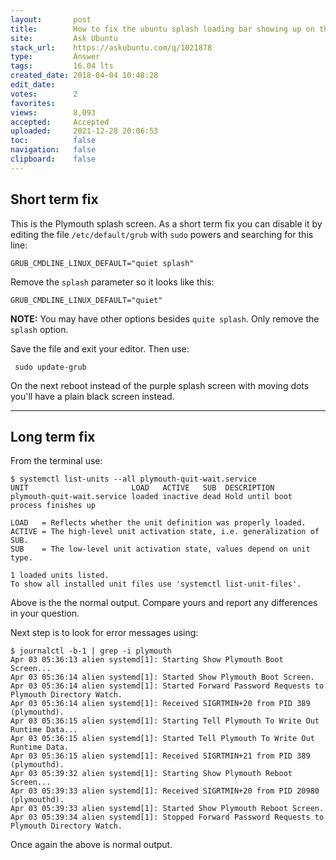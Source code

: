 ```yaml
---
layout:       post
title:        How to fix the ubuntu splash loading bar showing up on the desktop view?
site:         Ask Ubuntu
stack_url:    https://askubuntu.com/q/1021878
type:         Answer
tags:         16.04 lts
created_date: 2018-04-04 10:48:28
edit_date:    
votes:        2
favorites:    
views:        8,093
accepted:     Accepted
uploaded:     2021-12-28 20:06:53
toc:          false
navigation:   false
clipboard:    false
---
```


## Short term fix

This is the Plymouth splash screen. As a short term fix you can disable it by editing the file `/etc/default/grub` with `sudo` powers and searching for this line:

``` 
GRUB_CMDLINE_LINUX_DEFAULT="quiet splash"

```

Remove the `splash` parameter so it looks like this:

``` 
GRUB_CMDLINE_LINUX_DEFAULT="quiet"

```

**NOTE:** You may have other options besides `quite splash`. Only remove the `splash` option.

Save the file and exit your editor. Then use:

``` 
 sudo update-grub

```

On the next reboot instead of the purple splash screen with moving dots you'll have a plain black screen instead.


----------

## Long term fix

From the terminal use:

``` 
$ systemctl list-units --all plymouth-quit-wait.service
UNIT                       LOAD   ACTIVE   SUB  DESCRIPTION
plymouth-quit-wait.service loaded inactive dead Hold until boot process finishes up

LOAD   = Reflects whether the unit definition was properly loaded.
ACTIVE = The high-level unit activation state, i.e. generalization of SUB.
SUB    = The low-level unit activation state, values depend on unit type.

1 loaded units listed.
To show all installed unit files use 'systemctl list-unit-files'.

```

Above is the the normal output. Compare yours and report any differences in your question.

Next step is to look for error messages using:

``` 
$ journalctl -b-1 | grep -i plymouth
Apr 03 05:36:13 alien systemd[1]: Starting Show Plymouth Boot Screen...
Apr 03 05:36:14 alien systemd[1]: Started Show Plymouth Boot Screen.
Apr 03 05:36:14 alien systemd[1]: Started Forward Password Requests to Plymouth Directory Watch.
Apr 03 05:36:14 alien systemd[1]: Received SIGRTMIN+20 from PID 389 (plymouthd).
Apr 03 05:36:15 alien systemd[1]: Starting Tell Plymouth To Write Out Runtime Data...
Apr 03 05:36:15 alien systemd[1]: Started Tell Plymouth To Write Out Runtime Data.
Apr 03 05:36:15 alien systemd[1]: Received SIGRTMIN+21 from PID 389 (plymouthd).
Apr 03 05:39:32 alien systemd[1]: Starting Show Plymouth Reboot Screen...
Apr 03 05:39:33 alien systemd[1]: Received SIGRTMIN+20 from PID 20980 (plymouthd).
Apr 03 05:39:33 alien systemd[1]: Started Show Plymouth Reboot Screen.
Apr 03 05:39:34 alien systemd[1]: Stopped Forward Password Requests to Plymouth Directory Watch.

```

Once again the above is normal output.
